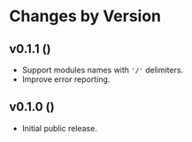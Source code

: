 # Changes by Version

## v0.1.1 ()
* Support modules names with `'/'` delimiters.
* Improve error reporting.

## v0.1.0 ()
* Initial public release.